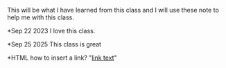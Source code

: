This will be what I have learned from this class and I will use these note to help me with this class.

\*Sep 22 2023
I love this class.

\*Sep 25 2025
This class is great

\*HTML
how to insert a link? "<a href="url">link text</a>"

